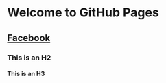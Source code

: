 # Welcome to GitHub Pages

## [Facebook](https://www.facebook.com/chen.han.3597 "Title")

### This is an H2

#### This is an H3

